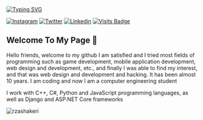 [![Typing SVG](https://readme-typing-svg.herokuapp.com?font=Fredoka+One&color=%23000000&size=36&vCenter=true&multiline=true&height=60&lines=Hi+I%2Cm+Reza+Shakeri)](https://git.io/typing-svg) 
<div align="left">

[![Instagram](https://img.shields.io/badge/rzashakeri-%23E4405F.svg?style=for-the-badge&logo=Instagram&logoColor=white)](https://www.instagram.com/rzashakeri/)
[![Twitter](https://img.shields.io/badge/rzashakeri-%231DA1F2.svg?style=for-the-badge&logo=Twitter&logoColor=white)](https://www.twitter.com/rzashakeri/)
[![Linkedin](https://img.shields.io/badge/rzashakeri-%231DA1F2.svg?style=for-the-badge&logo=Linkedin&logoColor=white)](https://www.linkedin.com/in/rzashakeri//)
[![Visits Badge](https://badges.pufler.dev/visits/rzashakeri/rzashakeri?style=for-the-badge&logo=appveyor)](https://www.instagram.com/rzashakeri/)
 
</div>  
 
<p>

## Welcome To My Page 👋 <br/>
 
Hello friends, welcome to my github
I am satisfied and I tried most fields of programming such as game development, mobile application development, web design and development, etc., and finally I was able to find my interest, and that was web design and development and hacking. It has been almost 10 years. I am coding and now I am a computer engineering student

I work with C++, C#, Python and JavaScript programming languages, as well as Django and ASP.NET Core frameworks

</p>


<p><img align="left" src="https://github-readme-stats.vercel.app/api/top-langs?username=rzashakeri&show_icons=true&locale=en&layout=compact" alt="rzashakeri" /></p>
